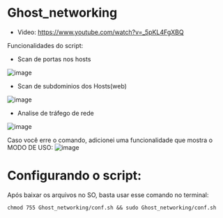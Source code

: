 # Ghost_networking

- Video: https://www.youtube.com/watch?v=_5pKL4FgXBQ

Funcionalidades do script:
- Scan de portas nos hosts

![image](https://user-images.githubusercontent.com/92878748/209012811-3cb2d55c-4118-4453-919c-cb15918d31e7.png)

- Scan de subdominios dos Hosts(web)

![image](https://user-images.githubusercontent.com/92878748/209012997-dfe6dfa4-f2dc-4a24-81d3-9cf17e0ff10b.png)

- Analise de tráfego de rede

![image](https://user-images.githubusercontent.com/92878748/209013201-7e44df14-1b65-44e2-9f9a-f99547efa6ec.png)


Caso você erre o comando, adicionei uma funcionalidade que mostra o MODO DE USO:
![image](https://user-images.githubusercontent.com/92878748/209012299-acbc3d3b-a0d7-4798-a18c-76d58a193a8b.png)

# Configurando o script:
Após baixar os arquivos no SO, basta usar esse comando no terminal:
```
chmod 755 Ghost_networking/conf.sh && sudo Ghost_networking/conf.sh
```
